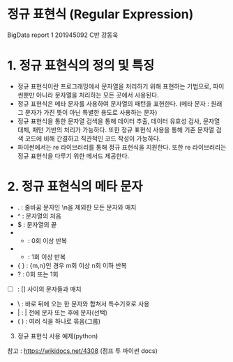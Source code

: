 # 정규 표현식 (Regular Expression)
BigData report 1
201945092 C반 강동욱



# 1. 정규 표현식의 정의 및 특징
- 정규 표현식이란 프로그래밍에서 문자열을 처리하기 위해 표현하는 기법으로, 파이썬뿐만 아니라 문자열을 처리하는 모든 곳에서 사용된다.
- 정규 표현식은 메타 문자를 사용하여 문자열의 패턴을 표현한다. (메타 문자 : 원래 그 문자가 가진 뜻이 아닌 특별한 용도로 사용하는 문자)
- 정규 표현식을 통한 문자열 검색을 통해 데이터 추출, 데이터 유효성 검사, 문자열 대체, 패턴 기반의 처리가 가능하다. 또한 정규 표현식 사용을 통해 기존 문자열 검색 코드에 비해 간결하고 직관적인 코드 작성이 가능하다.
- 파이썬에서는 re 라이브러리를 통해 정규 표현식을 지원한다. 또한 re 라이브러리는 정규 표현식을 다루기 위한 메서드 제공한다.


# 2. 정규 표현식의 메타 문자
- . : 줄바꿈 문자인 \n을 제외한 모든 문자와 매치
- ^ : 문자열의 처음
- $ : 문자열의 끝
- * : 0회 이상 반복
- + : 1회 이상 반복 
- { } : {m,n}인 경우 m회 이상 n회 이하 반복 
- ? : 0회 또는 1회
- [ ] : [] 사이의 문자들과 매치
- \ : 바로 뒤에 오는 한 문자와 합쳐서 특수기호로 사용
- | : | 전에 문자 또는 후에 문자(선택)
- ( ) : 여러 식을 하나로 묶음(그룹)

3. 정규 표현식 사용 예제(python)




참고 : https://wikidocs.net/4308 (점프 투 파이썬 docs)
